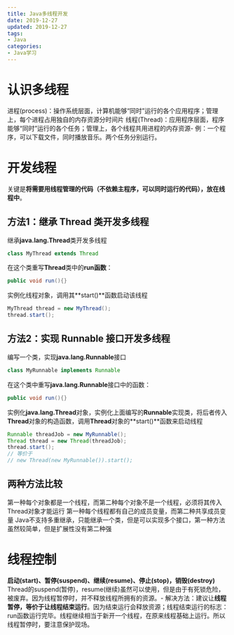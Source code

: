 ```yaml
---
title: Java多线程开发
date: 2019-12-27
updated: 2019-12-27
tags:
- Java
categories:
- Java学习
---
```


# 认识多线程
进程(process)：操作系统层面，计算机能够“同时”运行的各个应用程序；管理上，每个进程占用独自的内存资源分时间片
线程(Thread)：应用程序层面，程序能够“同时”运行的各个任务；管理上，各个线程共用进程的内存资源- 例：一个程序，可以下载文件，同时播放音乐。两个任务分别运行。


# 开发线程
关键是**将需要用线程管理的代码（不依赖主程序，可以同时运行的代码），放在线程中**。

## 方法1：继承 Thread 类开发多线程
继承**java.lang.Thread**类开发多线程
```java
class MyThread extends Thread
```

在这个类重写**Thread**类中的**run函数**：
```java
public void run(){}
```

实例化线程对象，调用其**start()**函数启动该线程
```java
MyThread thread = new MyThread();
thread.start();
```


## 方法2：实现 Runnable 接口开发多线程
编写一个类，实现**java.lang.Runnable**接口
```java
class MyRunnable implements Runnable
```

在这个类中重写**java.lang.Runnable**接口中的函数：
```java
public void run(){}
```

实例化**java.lang.Thread**对象，实例化上面编写的**Runnable**实现类，将后者传入**Thread**对象的构造函数，调用**Thread**对象的**start()**函数来启动线程
```java
Runnable threadJob = new MyRunnable();
Thread thread = new Thread(threadJob);
thread.start();
// 等价于
// new Thread(new MyRunnable()).start();
```


## 两种方法比较
第一种每个对象都是一个线程，而第二种每个对象不是一个线程，必须将其传入Thread对象才能运行
第一种每个线程都有自己的成员变量，而第二种共享成员变量
Java不支持多重继承，只能继承一个类，但是可以实现多个接口，第一种方法虽然较简单，但是扩展性没有第二种强

# 线程控制
**启动(start)、暂停(suspend)、继续(resume)、停止(stop)，销毁(destroy)**
Thread的suspend(暂停)，resume(继续)虽然可以使用，但是由于有死锁危险，被废弃。因为线程暂停时，并不释放线程所拥有的资源。- 解决方法：建议让**线程暂停，等价于让线程结束运行**。因为结束运行会释放资源；线程结束运行的标志：run函数运行完毕。线程继续相当于新开一个线程，在原来线程基础上运行。所以线程暂停时，要注意保护现场。


